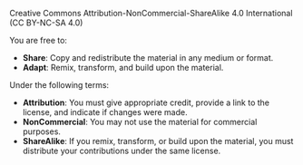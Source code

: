 Creative Commons Attribution-NonCommercial-ShareAlike 4.0 International  
(CC BY-NC-SA 4.0)  

You are free to:  
- **Share**: Copy and redistribute the material in any medium or format.  
- **Adapt**: Remix, transform, and build upon the material.  

Under the following terms:  
- **Attribution**: You must give appropriate credit, provide a link to the license, and indicate if changes were made.  
- **NonCommercial**: You may not use the material for commercial purposes.  
- **ShareAlike**: If you remix, transform, or build upon the material, you must distribute your contributions under the same license.  
